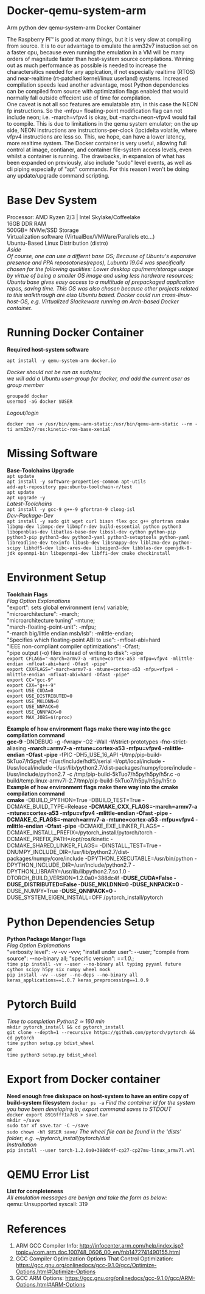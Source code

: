 # Docker-qemu-system-arm
Arm python dev qemu-system-arm Docker Container  

The Raspberry Pi™ is good at many things, but it is very slow at compiling from source. It is to our advantage to emulate the arm32v7 instuction set on a faster cpu, because even running the emulation in a VM will be many orders of magnitude faster than host-system source compilations.  Wrining out as much performance as possible is needed to increase the charactersitics needed for any applcation, if not especially realtime (RTOS) and near-realtime (rt-patched kernel/linux userland) systems. Increased compilation speeds lead another advantage, most Python dependencies can be compiled from source with optimization flags enabled that would normally fall outside effecient use of time for compilation.  
One caveat is not all soc features are emulatable atm, in this case the NEON fp instructions. So the -mfpu= floating-point modification flag can not include neon; i.e. -march=vfpv4 is okay, but -march=neon-vfpv4 would fail to compile. This is due to limitations in the qemu system emulator; on the up side, NEON instructions are instructions-per-clock (ipc)delta volatile, where vfpv4 instructions are less so. This, we hope, can have a lower latency, more realtime system.
The Docker container is very useful, allowing full control at image, contianer, and container file-system access levels, even whilst a container is running. The drawbacks, in expansion of what has been expanded on previously, also include "sudo" level events, as well as cli piping especially of "apt" commands. For this reason I won't be doing any update/upgrade command scripting.  

# Base Dev System  
Processor: AMD Ryzen 2/3 | Intel Skylake/Coffeelake  
16GB DDR RAM  
500GB+ NVMe/SSD Storage  
Virtualization software (VirtualBox/VMWare/Parallels etc...)  
Ubuntu-Based Linux Distribution (distro)  
*Aside*  
*Of course, one can use a differnt base OS; Because of Ubuntu's expansive presence and PPA reposotories(repos), Lubuntu 19.04 was specifically chosen for the following qualities: Lower desktop cpu/mem/storage usage by virtue of being a smaller OS image and using less hardware resources; Ubuntu base gives easy access to a multitude of prepackaged application repos, saving time.
This OS was also chosen because other projects related to this walkthrough are also Ubuntu based. Docker could
run cross-linux-host-OS, e.g. Virtualized Slackeware running an Arch-based Docker container.*  

# Running Docker Container
**Required host-system software**  
```apt update && apt upgrade -y  
apt install -y qemu-system-arm docker.io 
```


*Docker should not be run as sudo/su;  
we will add a Ubuntu user-group for docker, and add the current user as group member*  
```
groupadd docker  
usermod -aG docker $USER  
```
*Logout/login*  
```
docker run -v /usr/bin/qemu-arm-static:/usr/bin/qemu-arm-static --rm -ti arm32v7/ros:kinetic-ros-base-xenial
```

# Missing Software  
**Base-Toolchains Upgrade**  
`apt update`  
`apt install -y software-properties-common apt-utils`  
`add-apt-repository ppa:ubuntu-toolchain-r/test`  
`apt update`  
`apt upgrade -y`  
*Latest-Toolchains*  
`apt install -y gcc-9 g++-9 gfortran-9 cloog-isl`  
*Dev-Package-Dev*  
`apt install -y sudo git wget curl bison flex gcc g++ gfortran cmake libgmp-dev libmpc-dev libmpfr-dev build-essential python python3 libopenblas-dev libatlas-base-dev libssl-dev cython python-pip python3-pip python3-dev python3-yaml python3-setuptools python-yaml libreadline-dev texinfo libusb-dev libsnappy-dev liblzma-dev python-scipy libhdf5-dev libc-ares-dev libeigen3-dev libblas-dev openjdk-8-jdk openmpi-bin libopenmpi-dev libffi-dev cmake checkinstall`  

# Environment Setup  
**Toolchain Flags**  
*Flag Option Explanations*  
"export": sets global environment (env) variable;  
"microarchitecture": -march;  
"microarchitecture tuning" -mtune;  
"march-floating-point-unit": -mfpu;  
"-march big/little endian msb/lsb": -mlittle-endian;  
"Specifies which floating-point ABI to use": -mfloat-abi=hard  
"IEEE non-compliant compiler optimizations": -Ofast;  
"pipe output (-o) files instead of writing to disk": -pipe  
`export CFLAGS="-march=armv7-a -mtune=cortex-a53 -mfpu=vfpv4 -mlittle-endian -mfloat-abi=hard -Ofast -pipe"`  
`export CXXFLAGS="-march=armv7-a -mtune=cortex-a53 -mfpu=vfpv4 -mlittle-endian -mfloat-abi=hard -Ofast -pipe"`  
`export CC="gcc-9"`  
`export CXX="g++-9"`  
`export USE_CUDA=0`  
`export USE_DISTRIBUTED=0`  
`export USE_MKLDNN=0`  
`export USE_NNPACK=0`  
`export USE_QNNPACK=0`  
`export MAX_JOBS=$(nproc)`  
  
**Example of how environment flags make there way into the gcc compilation command**  
**gcc-9** -DNDEBUG -g -fwrapv -O2 -Wall -Wstrict-prototypes -fno-strict-aliasing **-march=armv7-a -mtune=cortex-a53 -mfpu=vfpv4 -mlittle-endian -Ofast -pipe** -fPIC -DH5_USE_16_API -I/tmp/pip-build-5kTuo7/h5py/lzf -I/usr/include/hdf5/serial -I/opt/local/include -I/usr/local/include -I/usr/lib/python2.7/dist-packages/numpy/core/include -I/usr/include/python2.7 -c /tmp/pip-build-5kTuo7/h5py/h5py/h5r.c -o build/temp.linux-armv7l-2.7/tmp/pip-build-5kTuo7/h5py/h5py/h5r.o  
**Example of how environment flags make there way into the cmake compilation command**  
**cmake** -DBUILD_PYTHON=True -DBUILD_TEST=True -DCMAKE_BUILD_TYPE=Release **-DCMAKE_CXX_FLAGS=-march=armv7-a -mtune=cortex-a53 -mfpu=vfpv4 -mlittle-endian -Ofast -pipe  -DCMAKE_C_FLAGS=-march=armv7-a -mtune=cortex-a53 -mfpu=vfpv4 -mlittle-endian -Ofast -pipe**  -DCMAKE_EXE_LINKER_FLAGS= -DCMAKE_INSTALL_PREFIX=/pytorch_install/pytorch/torch -DCMAKE_PREFIX_PATH=/opt/ros/kinetic -DCMAKE_SHARED_LINKER_FLAGS= -DINSTALL_TEST=True -DNUMPY_INCLUDE_DIR=/usr/lib/python2.7/dist-packages/numpy/core/include -DPYTHON_EXECUTABLE=/usr/bin/python -DPYTHON_INCLUDE_DIR=/usr/include/python2.7 -DPYTHON_LIBRARY=/usr/lib/libpython2.7.so.1.0 -DTORCH_BUILD_VERSION=1.2.0a0+388dc4f **-DUSE_CUDA=False -DUSE_DISTRIBUTED=False -DUSE_MKLDNN=0 -DUSE_NNPACK=0** -DUSE_NUMPY=True **-DUSE_QNNPACK=0** -DUSE_SYSTEM_EIGEN_INSTALL=OFF /pytorch_install/pytorch  

# Python Dependencies Setup 
**Python Package Manger Flags**  
*Flag Option Explanations*  
"verbosity level": -v -vv -vvv; "install under user": --user; "compile from source": --no-binary all; "specific version": *==1.0.*;  
`time pip install -vv --user --no-binary all typing pyyaml future cython scipy h5py six numpy wheel mock`  
`pip install -vv --user --no-deps --no-binary all keras_applications==1.0.7 keras_preprocessing==1.0.9`    

# Pytorch Build  
*Time to completion Python2 ≃ 160 min*  
`mkdir pytorch_install && cd pytorch_install`  
`git clone --depth=1 --recursive https://github.com/pytorch/pytorch && cd pytorch`  
`time python setup.py bdist_wheel`  
or  
`time python3 setup.py bdist_wheel`  

# Export from Docker container
**Need enough free diskspace on host-system to have an entire copy of build-system filesystem**
`docker ps -a`
*Find the container id for the system you have been developing in; export command saves to STDOUT*  
`docker export 8916fff1a7c8 > save.tar`  
`mkdir ~/save`  
`sudo tar xf save.tar -C ~/save`  
`sudo chown -hR $USER save/`
*The wheel file can be found in the 'dists' folder; e.g. ~/pytorch_install/pytorch/dist*  
*Instrallation*  
`pip install --user torch-1.2.0a0+388dc4f-cp27-cp27mu-linux_armv7l.whl`  

# QEMU Error List
**List for completeness**  
*All emulation messages are benign and take the form as below:*  
qemu: Unsupported syscall: 319

# References
1.  ARM GCC Compiler Info: http://infocenter.arm.com/help/index.jsp?topic=/com.arm.doc.100748_0606_00_en/fnb1472741490155.html  
2.  GCC Compiler Optimization Options That Control Optimization: https://gcc.gnu.org/onlinedocs/gcc-9.1.0/gcc/Optimize-Options.html#Optimize-Options
3.  GCC ARM Options: https://gcc.gnu.org/onlinedocs/gcc-9.1.0/gcc/ARM-Options.html#ARM-Options
